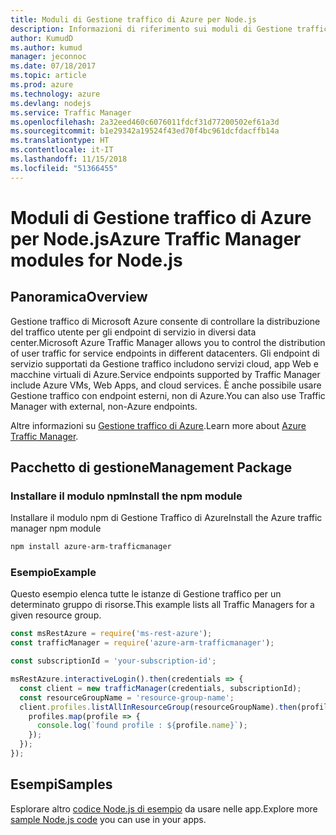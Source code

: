 ```yaml
---
title: Moduli di Gestione traffico di Azure per Node.js
description: Informazioni di riferimento sui moduli di Gestione traffico di Azure per Node.js
author: KumudD
ms.author: kumud
manager: jeconnoc
ms.date: 07/18/2017
ms.topic: article
ms.prod: azure
ms.technology: azure
ms.devlang: nodejs
ms.service: Traffic Manager
ms.openlocfilehash: 2a32eed460c6076011fdcf31d77200502ef61a3d
ms.sourcegitcommit: b1e29342a19524f43ed70f4bc961dcfdacffb14a
ms.translationtype: HT
ms.contentlocale: it-IT
ms.lasthandoff: 11/15/2018
ms.locfileid: "51366455"
---
```

# <a name="azure-traffic-manager-modules-for-nodejs"></a><span data-ttu-id="65006-103">Moduli di Gestione traffico di Azure per Node.js</span><span class="sxs-lookup"><span data-stu-id="65006-103">Azure Traffic Manager modules for Node.js</span></span>

## <a name="overview"></a><span data-ttu-id="65006-104">Panoramica</span><span class="sxs-lookup"><span data-stu-id="65006-104">Overview</span></span>

<span data-ttu-id="65006-105">Gestione traffico di Microsoft Azure consente di controllare la distribuzione del traffico utente per gli endpoint di servizio in diversi data center.</span><span class="sxs-lookup"><span data-stu-id="65006-105">Microsoft Azure Traffic Manager allows you to control the distribution of user traffic for service endpoints in different datacenters.</span></span> <span data-ttu-id="65006-106">Gli endpoint di servizio supportati da Gestione traffico includono servizi cloud, app Web e macchine virtuali di Azure.</span><span class="sxs-lookup"><span data-stu-id="65006-106">Service endpoints supported by Traffic Manager include Azure VMs, Web Apps, and cloud services.</span></span> <span data-ttu-id="65006-107">È anche possibile usare Gestione traffico con endpoint esterni, non di Azure.</span><span class="sxs-lookup"><span data-stu-id="65006-107">You can also use Traffic Manager with external, non-Azure endpoints.</span></span>

<span data-ttu-id="65006-108">Altre informazioni su [Gestione traffico di Azure](https://docs.microsoft.com/azure/traffic-manager/traffic-manager-overview).</span><span class="sxs-lookup"><span data-stu-id="65006-108">Learn more about [Azure Traffic Manager](https://docs.microsoft.com/azure/traffic-manager/traffic-manager-overview).</span></span>

## <a name="management-package"></a><span data-ttu-id="65006-109">Pacchetto di gestione</span><span class="sxs-lookup"><span data-stu-id="65006-109">Management Package</span></span>

### <a name="install-the-npm-module"></a><span data-ttu-id="65006-110">Installare il modulo npm</span><span class="sxs-lookup"><span data-stu-id="65006-110">Install the npm module</span></span>

<span data-ttu-id="65006-111">Installare il modulo npm di Gestione Traffico di Azure</span><span class="sxs-lookup"><span data-stu-id="65006-111">Install the Azure traffic manager npm module</span></span>

```bash
npm install azure-arm-trafficmanager
```

### <a name="example"></a><span data-ttu-id="65006-112">Esempio</span><span class="sxs-lookup"><span data-stu-id="65006-112">Example</span></span>

<span data-ttu-id="65006-113">Questo esempio elenca tutte le istanze di Gestione traffico per un determinato gruppo di risorse.</span><span class="sxs-lookup"><span data-stu-id="65006-113">This example lists all Traffic Managers for a given resource group.</span></span>

```javascript
const msRestAzure = require('ms-rest-azure');
const trafficManager = require('azure-arm-trafficmanager');

const subscriptionId = 'your-subscription-id';

msRestAzure.interactiveLogin().then(credentials => {
  const client = new trafficManager(credentials, subscriptionId);
  const resourceGroupName = 'resource-group-name';
  client.profiles.listAllInResourceGroup(resourceGroupName).then(profiles => {
    profiles.map(profile => {
      console.log(`found profile : ${profile.name}`);
    });
  });
});
```

## <a name="samples"></a><span data-ttu-id="65006-114">Esempi</span><span class="sxs-lookup"><span data-stu-id="65006-114">Samples</span></span>

<span data-ttu-id="65006-115">Esplorare altro [codice Node.js di esempio](https://azure.microsoft.com/resources/samples/?platform=nodejs) da usare nelle app.</span><span class="sxs-lookup"><span data-stu-id="65006-115">Explore more [sample Node.js code](https://azure.microsoft.com/resources/samples/?platform=nodejs) you can use in your apps.</span></span>
